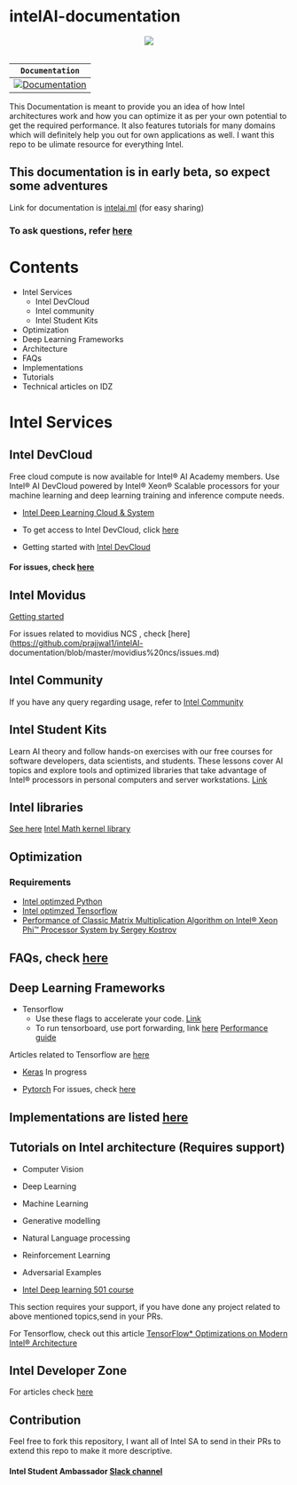 # intelAI-documentation
<div align="center">
  <img src="https://crunchbase-production-res.cloudinary.com/image/upload/c_lpad,h_256,w_256,f_auto,q_auto:eco/v1505768454/wrhwa2ogipbd1o6tgggi.png"><br><br>
</div>

| **`Documentation`** |
|-----------------|
| [![Documentation](https://img.shields.io/badge/api-reference-blue.svg)](https://www.tensorflow.org/api_docs/) | ![Build Status]

This Documentation is meant to provide you an idea of how Intel architectures work and how you can optimize it as per your own potential to get the required performance. It also features tutorials for many domains which will definitely help you out for own applications as well. I want this repo to be ulimate resource for everything Intel. 

## This documentation is in early beta, so expect some adventures
Link for documentation is [intelai.ml](http://intelai.ml/) (for easy sharing)

### To ask questions, refer [here](https://communities.intel.com/community/tech/intel-ai-academy)

# Contents
- Intel Services
  - Intel DevCloud
  - Intel community
  - Intel Student Kits
- Optimization
- Deep Learning Frameworks
- Architecture
- FAQs
- Implementations
- Tutorials
- Technical articles on IDZ

# Intel Services
 ## Intel DevCloud
Free cloud compute is now available for Intel® AI Academy members. Use Intel® AI DevCloud powered by Intel® Xeon® Scalable  processors for your machine learning and deep learning training and inference compute needs.
- [Intel Deep Learning Cloud & System](https://software.intel.com/en-us/articles/art-em-artistic-style-transfer-to-virtual-reality-final-update)

- To get access to Intel DevCloud, click [here](https://software.intel.com/en-us/ai-academy/tools/devcloud)
- Getting started with [Intel DevCloud](https://software.intel.com/en-us/articles/getting-started-with-the-intel-nervana-ai-devcloud)

#### For issues, check [here](https://github.com/prajjwal1/intelAI-documentation/blob/master/devcloud/issues.md)

## Intel Movidus
[Getting started](https://developer.movidius.com/start)
  
   For issues  related to movidius NCS , check [here](https://github.com/prajjwal1/intelAI-       documentation/blob/master/movidius%20ncs/issues.md)
     
 ## Intel Community
If you have any query regarding usage, refer to [Intel Community](https://communities.intel.com/community/tech/intel-ai-academy)

 ## Intel Student Kits
Learn AI theory and follow hands-on exercises with our free courses for software developers, data scientists, and students. These lessons cover AI topics and explore tools and optimized libraries that take advantage of Intel® processors in personal computers and server workstations. [Link](https://software.intel.com/en-us/ai-academy/students/kits)

## Intel libraries
[See here](https://software.intel.com/en-us/ai-academy/tools)
[Intel Math kernel library](https://software.intel.com/en-us/mkl)

## Optimization
 ### Requirements
- [Intel optimzed Python](https://software.intel.com/en-us/distribution-for-python)
- [Intel optimzed Tensorflow](https://software.intel.com/en-us/articles/intel-optimized-tensorflow-installation-guide)
- [Performance of Classic Matrix Multiplication Algorithm on Intel® Xeon Phi™ Processor System by Sergey Kostrov](https://software.intel.com/en-us/articles/performance-of-classic-matrix-multiplication-algorithm-on-intel-xeon-phi-processor-system)
 
 
## FAQs, check [here](https://github.com/prajjwal1/intelAI-documentation/blob/master/FAQs.md)

## Deep Learning Frameworks
  - Tensorflow
     - Use these flags to accelerate your code. [Link](https://github.com/prajjwal1/intelAI-documentation/blob/master/tensorflow/tensorflow_opt.md)
     - To run tensorboard, use port forwarding, link [here](https://github.com/prajjwal1/intelAI-documentation/blob/master/port_forward)
 [Performance guide](https://www.tensorflow.org/performance/performance_guide)
  
  Articles related to Tensorflow are [here](https://github.com/prajjwal1/intelAI-documentation/blob/master/tensorflow/blogs)
  
 - [Keras](keras.io)
   In progress
   
 -  [Pytorch](pytorch.org)
  For issues, check [here](https://github.com/prajjwal1/intelAI-documentation/blob/master/pytorch/issues.md)
   
## Implementations are listed [here](https://github.com/prajjwal1/intelAI-documentation/blob/master/implementations.md)

## Tutorials on Intel architecture (Requires support)
  - Computer Vision
  - Deep Learning
  - Machine Learning
  - Generative modelling
  - Natural Language processing
  - Reinforcement Learning
  - Adversarial Examples
  
 - [Intel Deep learning 501 course](https://software.intel.com/en-us/ai-academy/students/kits/deep-learning-501/week1)
  
  This section requires your support, if you have done any project related to above mentioned topics,send in your PRs. 

For Tensorflow, check out this article [TensorFlow* Optimizations on Modern Intel® Architecture](https://software.intel.com/en-us/articles/tensorflow-optimizations-on-modern-intel-architecture)

## Intel Developer Zone
For articles check [here](https://github.com/prajjwal1/intelAI-documentation/blob/master/Intel%20dev_zone.md)

## Contribution
Feel free to fork this repository, I want all of Intel SA to send in their PRs to extend this repo to make it more descriptive.

#### Intel Student Ambassador [Slack channel](https://intelstudentamb.slack.com/)
